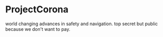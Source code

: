 # ProjectCorona
world changing advances in safety and navigation. top secret but public because we don't want to pay.
